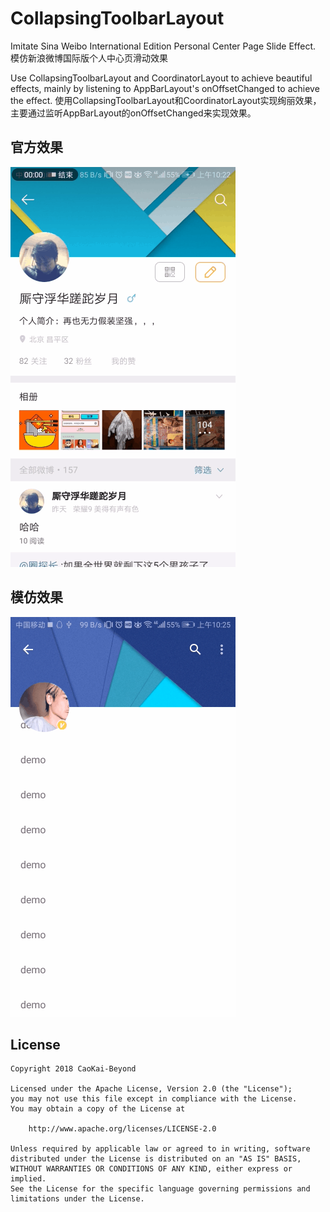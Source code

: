 CollapsingToolbarLayout
===============

Imitate Sina Weibo International Edition Personal Center Page Slide Effect.
模仿新浪微博国际版个人中心页滑动效果

Use CollapsingToolbarLayout and CoordinatorLayout to achieve beautiful effects, mainly by listening to AppBarLayout's onOffsetChanged to achieve the effect.
使用CollapsingToolbarLayout和CoordinatorLayout实现绚丽效果，主要通过监听AppBarLayout的onOffsetChanged来实现效果。


官方效果
------
![gif](image/weibo.gif)

模仿效果
-----
![gif](image/demo.gif)

License
-------

    Copyright 2018 CaoKai-Beyond

    Licensed under the Apache License, Version 2.0 (the "License");
    you may not use this file except in compliance with the License.
    You may obtain a copy of the License at

        http://www.apache.org/licenses/LICENSE-2.0

    Unless required by applicable law or agreed to in writing, software
    distributed under the License is distributed on an "AS IS" BASIS,
    WITHOUT WARRANTIES OR CONDITIONS OF ANY KIND, either express or implied.
    See the License for the specific language governing permissions and
    limitations under the License.
